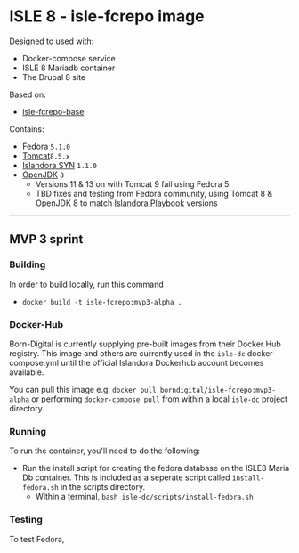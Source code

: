 # ISLE 8 - isle-fcrepo image

Designed to used with:

* Docker-compose service
* ISLE 8 Mariadb container
* The Drupal 8 site

Based on:

* [isle-fcrepo-base](https://github.com/Islandora-Devops/isle-fcrepo-base)

Contains:

* [Fedora](https://github.com/fcrepo4/fcrepo4/releases/tag/fcrepo-5.1.0) `5.1.0`
* [Tomcat](https://tomcat.apache.org/download-80.cgi)`8.5.x`
* [Islandora SYN](https://github.com/Islandora/Syn/releases) `1.1.0`
* [OpenJDK](https://openjdk.java.net/) `8`
  * Versions 11 & 13 on with Tomcat 9 fail using Fedora 5.
  * TBD fixes and testing from Fedora community, using Tomcat 8 & OpenJDK 8 to match [Islandora Playbook](https://github.com/Islandora-Devops/islandora-playbook) versions

---

## MVP 3 sprint

### Building

In order to build locally, run this command

* `docker build -t isle-fcrepo:mvp3-alpha .`

### Docker-Hub

Born-Digital is currently supplying pre-built images from their Docker Hub registry. This image and others are currently used in the `isle-dc` docker-compose.yml until the official Islandora Dockerhub account becomes available.

You can pull this image e.g. `docker pull borndigital/isle-fcrepo:mvp3-alpha` or performing `docker-compose pull` from within a local `isle-dc` project directory.

### Running

To run the container, you'll need to do the following:

* Run the install script for creating the fedora database on the ISLE8 Maria Db container. This is included as a seperate script called `install-fedora.sh` in the scripts directory.
  * Within a terminal, `bash isle-dc/scripts/install-fedora.sh`

### Testing

To test Fedora,
